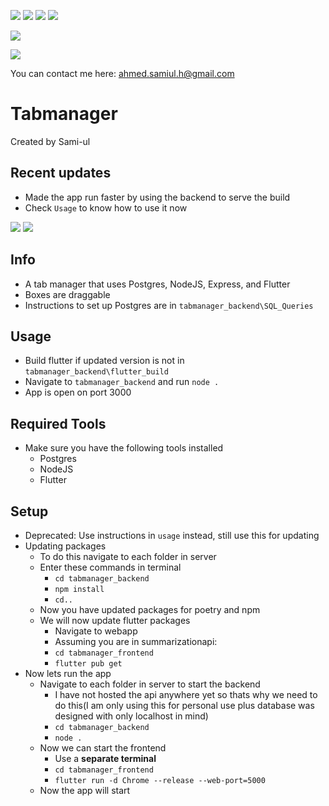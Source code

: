 ![](https://img.shields.io/badge/npm-CB3837?style=for-the-badge&logo=npm&logoColor=white
)
![](https://img.shields.io/badge/Node.js-339933?style=for-the-badge&logo=nodedotjs&logoColor=white
)
![](https://img.shields.io/badge/Flutter-02569B?style=for-the-badge&logo=flutter&logoColor=white
)
![](https://img.shields.io/badge/postgres-%23316192.svg?style=for-the-badge&logo=postgresql&logoColor=white)

![](https://licensebuttons.net/l/zero/1.0/80x15.png)

![](https://img.shields.io/badge/Gmail-D14836?style=for-the-badge&logo=gmail&logoColor=white)

You can contact me here: ahmed.samiul.h@gmail.com

# Tabmanager

Created by Sami-ul

## Recent updates
- Made the app run faster by using the backend to serve the build
- Check `Usage` to know how to use it now

![](repoAssets/page1.png)
![](repoAssets/page2.png)

## Info
- A tab manager that uses Postgres, NodeJS, Express, and Flutter
- Boxes are draggable
- Instructions to set up Postgres are in `tabmanager_backend\SQL_Queries`

## Usage
- Build flutter if updated version is not in `tabmanager_backend\flutter_build`
- Navigate to `tabmanager_backend` and run `node .`
- App is open on port 3000
## Required Tools
- Make sure you have the following tools installed
    - Postgres
    - NodeJS
    - Flutter
## Setup
- Deprecated: Use instructions in `usage` instead, still use this for updating
- Updating packages
    - To do this navigate to each folder in server
    - Enter these commands in terminal
        - `cd tabmanager_backend`
        - `npm install`
        - `cd..`
    - Now you have updated packages for poetry and npm
    - We will now update flutter packages
        - Navigate to webapp
        - Assuming you are in summarizationapi:
        - `cd tabmanager_frontend`
        - `flutter pub get`
- Now lets run the app
    - Navigate to each folder in server to start the backend
        - I have not hosted the api anywhere yet so thats why we need to do this(I am only using this for personal use plus database was designed with only localhost in mind)
        - `cd tabmanager_backend`
        - `node .`
    - Now we can start the frontend
        - Use a **separate terminal**
        - `cd tabmanager_frontend`
        - `flutter run -d Chrome --release --web-port=5000`
    - Now the app will start